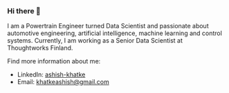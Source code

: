 ### Hi there 👋

I am a Powertrain Engineer turned Data Scientist and passionate about automotive engineering, artificial intelligence, machine learning and control systems.
Currently, I am working as a Senior Data Scientist at Thoughtworks Finland.


Find more information about me:
- LinkedIn: [ashish-khatke](https://www.linkedin.com/in/ashish-khatke/)
- Email: khatkeashish@gmail.com




<!---
Here are some ideas to get you started:
- 🔭 I’m currently working on ...
- 🌱 I’m currently learning ...
- 👯 I’m looking to collaborate on ...
- 🤔 I’m looking for help with ...
- 💬 Ask me about ...
- 📫 How to reach me: ...
- 😄 Pronouns: ...
- ⚡ Fun fact: ...

ashsne/ashsne is a ✨ special ✨ repository because its `README.md` (this file) appears on your GitHub profile.
You can click the Preview link to take a look at your changes.
--->
